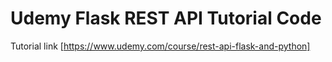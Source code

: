 # Udemy Flask REST API Tutorial Code

Tutorial link [https://www.udemy.com/course/rest-api-flask-and-python]
